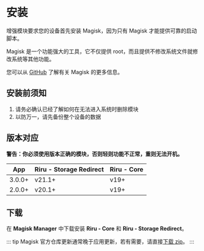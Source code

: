 # 安装

增强模块要求您的设备首先安装 Magisk，因为只有 Magisk 才能提供可靠的启动脚本。

Magisk 是一个功能强大的工具，它不仅提供 root，而且提供不修改系统文件就修改系统等其他功能。

您可以从 [GitHub](https://github.com/topjohnwu/Magisk) 了解有关 Magisk 的更多信息。

## 安装前须知

1. 请务必确认已经了解如何在无法进入系统时删除模块
2. 以防万一，请先备份整个设备的数据

## 版本对应

**警告：你必须使用版本正确的模块，否则轻则功能不正常，重则无法开机。**

| App    | Riru - Storage Redirect | Riru - Core |
|--------|-------------------------|-------------|
| 3.0.0+ | v21.1+                  | v19+        |
| 2.0.0+ | v20.1+                  | v19+        |

## 下载

在 **Magisk Manager** 中下载安装 **Riru - Core** 和 **Riru - Storage Redirect**。

::: tip
Magisk 官方仓库更新通常晚于应用更新，若有需要，请直接[下载 zip](https://github.com/RikkaApps/StorageRedirect-assets/releases/tag/assets)。
:::